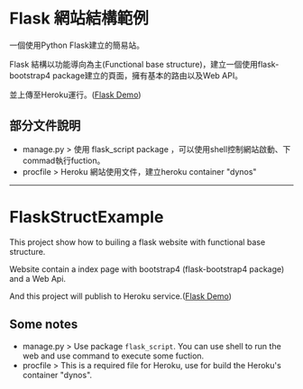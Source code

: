 # Flask 網站結構範例
一個使用Python Flask建立的簡易站。


Flask 結構以功能導向為主(Functional base structure)，建立一個使用flask-bootstrap4 package建立的頁面，擁有基本的路由以及Web API。

並上傳至Heroku運行。([Flask Demo])

## 部分文件說明
* manage.py > 使用 flask_script package ，可以使用shell控制網站啟動、下commad執行fuction。
* procfile > Heroku 網站使用文件，建立heroku container "dynos"

***

# FlaskStructExample

This project show how to builing a flask website with functional base structure.

Website contain a index page with bootstrap4 (flask-bootstrap4 package) and a Web Api.

And this project will publish to Heroku service.([Flask Demo])

## Some notes
* manage.py > Use package `flask_script`. You can use shell to run the web and use command to execute some fuction. 
* procfile > This is a required file for Heroku, use for build the Heroku's container "dynos".

[Flask Demo]: https://my-first-python-flask.herokuapp.com/
